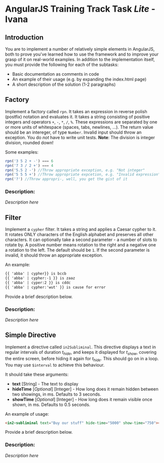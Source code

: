 # AngularJS Training Track Task *Lite* - Ivana

## Introduction

You are to implement a number of relatively simple elements in AngularJS, both to prove you've learned how to use the framework and to improve your grasp of it on real-world examples. In addition to the implementation itself, you must provide the following for each of the subtasks:

  - Basic documentation as comments in code
  - An example of their usage (e.g. by expanding the index.html page)
  - A short description of the solution (1-2 paragraphs)

## Factory

Implement a factory called `rpn`. It takes an expression in reverse polish (postfix) notation and evaluates it. It takes a string consisting of positive integers and operators `+`, `-`, `*`, `/`, `%`. These expressions are separated by one or more units of whitespace (spaces, tabs, newlines, ...). The return value should be an intereger, of type `Number`. Invalid input should throw an exception. You do *not* have to write unit tests. **Note**: The division is integer division, rounded down!

Some examples:
```javascript
rpn('3 5 2 + -') === 6
rpn('7 3 / 2 +') === 4
rpn('5.5 2 -') //Throw appropriate exception, e.g. "Not integer"
rpn('5 5 5 +') //Throw appropriate expcetion, e.g. "Invalid expression"
rpn('?') //Throw appropri-, well, you get the gist of it
```

### Description:

*Description here*

## Filter

Implement a `cypher` filter. It takes a string and applies a Caesar cypher to it. It rotates ONLY characters of the English alphabet and preserves all other characters. It can optionally take a second parameter - a number of slots to rotate by. A positive number means rotation to the right and a negative one a rotation to the left. The default should be `1`. If the second parameter is invalid, it should throw an appropriate exception.

An example:

```html
{{ 'abba' | cypher}} is bccb
{{ 'abba' | cypher:-1 }} is zaaz
{{ 'abba' | cyper:2 }} is cddc
{{ 'abba' | cypher:'wut' }} is cause for error
```

Provide a brief description below.

### Description:

*Description here*

## Simple Directive

Implement a directive called `in2Subliminal`. This directive displays a text in regular intervals of duration *t<sub>hide</sub>*, and keeps it displayed for *t<sub>show</sub>*, covering the entire screen, before hiding it again for *t<sub>hide</sub>*. This should go on in a loop. You may use `$interval` to achieve this behaviour.

It should take these arguments:
  - **text** [String] - The text to display
  - **hideTime** [*Optional*] [Integer] - How long does it remain hidden between two showings, in ms. Defaults to 3 seconds.
  - **showTime** [*Optional*] [Integer] - How long does it remain visible once shown, in ms. Defaults to 0.5 seconds.

An example of usage:

```html
<in2-subliminal text="Buy our stuff" hide-time="5000" show-time="750"></in2-subliminal>
```

Provide a brief description below.

### Description:

*Description here*
